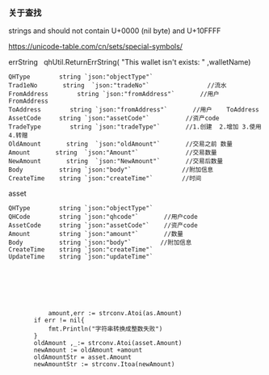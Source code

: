 ### 关于查找
strings and should not contain U+0000 (nil byte) and U+10FFFF

https://unicode-table.com/cn/sets/special-symbols/







errString   qhUtil.ReturnErrString( "This wallet isn't exists: " ,walletName)


	QHType        string `json:"objectType"`
	Trad1eNo       string  `json:"tradeNo"`                //流水
	FromAddress        string `json:"fromAddress"`       //用户  FromAddress
	ToAddress        string `json:"fromAddress"`       //用户    ToAddress
	AssetCode     string `json:"assetCode"`          //资产code
	TradeType        string `json:"tradeType"`       //1.创建  2.增加 3.使用 4.转赠
	OldAmount       string  `json:"oldAmount"`       //交易之前 数量
	Amount       string  `json:"Amount"`             //交易数量
	NewAmount       string  `json:"NewAmount"`       //交易后数量
	Body          string `json:"body"`              //附加信息
	CreateTime    string `json:"createTime"`        //时间



asset 

	QHType        string `json:"objectType"`
	QHCode        string `json:"qhcode"`       //用户code
	AssetCode     string `json:"assetCode"`    //资产code
	Amount        string `json:"amount"`       //数量
	Body          string `json:"body"`        //附加信息
	CreateTime    string `json:"createTime"`
	UpdateTime    string `json:"updateTime"`
	
	
	
	
	
	
	
		       amount,err := strconv.Atoi(as.Amount)
	       if err != nil{
		       fmt.Println("字符串转换成整数失败")
	       }
	       oldAmount ,_:= strconv.Atoi(asset.Amount)
	       newAmount := oldAmount +amount
	       oldAmountStr = asset.Amount
	       newAmountStr := strconv.Itoa(newAmount)
